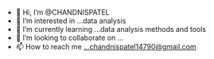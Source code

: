 - 👋 Hi, I’m @CHANDNISPATEL
- 👀 I’m interested in ...data analysis
- 🌱 I’m currently learning ...data analysis methods and tools
- 💞️ I’m looking to collaborate on ...
- 📫 How to reach me ...chandnispatel14790@gmail.com

<!---
CHANDNISPATEL/CHANDNISPATEL is a ✨ special ✨ repository because its `README.md` (this file) appears on your GitHub profile.
You can click the Preview link to take a look at your changes.
--->
